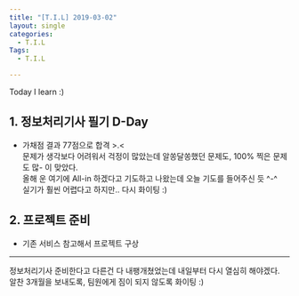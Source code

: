 ```yaml
---
title: "[T.I.L] 2019-03-02"
layout: single
categories:
  - T.I.L
Tags:
  - T.I.L

---
```

Today I learn :)
   

## 1. 정보처리기사 필기 D-Day 
* 가채점 결과 77점으로 합격 >.<  
문제가 생각보다 어려워서 걱정이 많았는데 알쏭달쏭했던 문제도, 100% 찍은 문제도 많- 이 맞았다.  
올해 운 여기에 All-in 하겠다고 기도하고 나왔는데 오늘 기도를 들어주신 듯 ^-^  
실기가 훨씬 어렵다고 하지만.. 다시 화이팅 :)  

## 2. 프로젝트 준비  
* 기존 서비스 참고해서 프로젝트 구상  

  
***  
정보처리기사 준비한다고 다른건 다 내팽개쳤었는데 내일부터 다시 열심히 해야겠다.  
알찬 3개월을 보내도록,
팀원에게 짐이 되지 않도록 화이팅 :)  